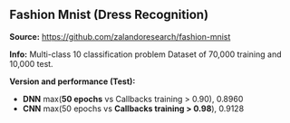 ## Fashion Mnist (Dress Recognition)

**Source:**
https://github.com/zalandoresearch/fashion-mnist

**Info:**
Multi-class 10 classification problem
Dataset of 70,000 training and 10,000 test.



**Version and performance (Test):**

- **DNN** max(**50 epochs** vs Callbacks training > 0.90), 0.8960
- **CNN** max(50 epochs vs **Callbacks training > 0.98**), 0.9128

